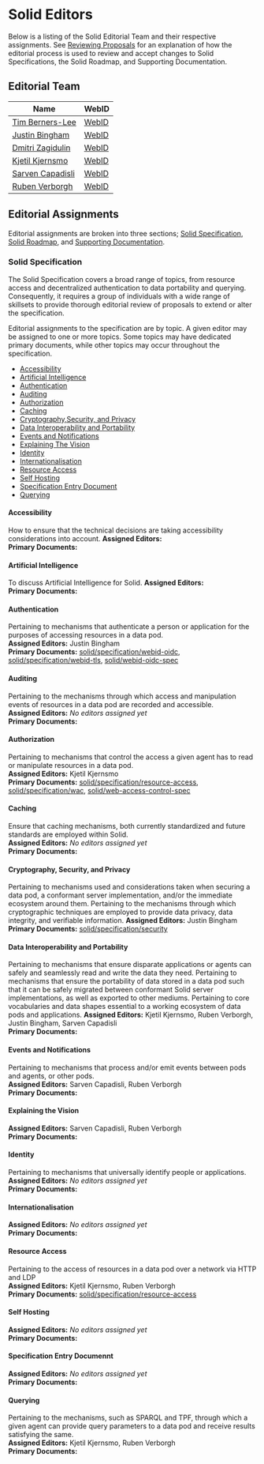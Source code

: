 # Solid Editors

Below is a listing of the Solid Editorial Team and their respective assignments. See [Reviewing Proposals](README.md#reviewing-proposals.md) for an explanation of how the editorial process is used to review and accept changes to Solid Specifications, the Solid Roadmap, and Supporting Documentation.

## Editorial Team

| Name      | WebID      |
| --------- | ---------- |
| [Tim Berners-Lee](https://github.com/timbl) | [WebID](https://www.w3.org/People/Berners-Lee/card#i) |
| [Justin Bingham](https://github.com/justinwb) | [WebID](https://justin.inrupt.net/profile/card#me) |
| [Dmitri Zagidulin](https://github.com/dmitrizagidulin) | [WebID](https://dz.solid.community/profile/card#me) |
| [Kjetil Kjernsmo](https://github.com/kjetilk) | [WebID](https://solid.kjernsmo.net/profile/card#me) |
| [Sarven Capadisli](https://github.com/csarven) | [WebID](https://csarven.ca/#i) |
| [Ruben Verborgh](https://github.com/RubenVerborgh) | [WebID](https://ruben.verborgh.org/profile/#me) |

## Editorial Assignments

Editorial assignments are broken into three sections; [Solid Specification](#solid-specification), [Solid Roadmap](#solid-roadmap), and [Supporting Documentation](#supporting-documentation).

### Solid Specification

The Solid Specification covers a broad range of topics, from resource access and decentralized authentication to data portability and querying. Consequently, it requires a group of individuals with a wide range of skillsets to provide thorough editorial review of proposals to extend or alter the specification.

Editorial assignments to the specification are by topic. A given editor may be assigned to one or more topics. Some topics may have dedicated primary documents, while other topics may occur throughout the specification.

-   [Accessibility](#accessibility)
-   [Artificial Intelligence](#artificial-intelligence)
-   [Authentication](#authentication)
-   [Auditing](#auditing)
-   [Authorization](#authorization)
-   [Caching](#caching)
-   [Cryptography,Security, and Privacy](#security-cryptography-and-privacy)
-   [Data Interoperability and Portability](#data-interoperability-and-portability)
-   [Events and Notifications](#events-and-notifications)
-   [Explaining The Vision](#explaining-the-vision)
-   [Identity](#identity)
-   [Internationalisation](#internationalisation)
-   [Resource Access](#resource-access)
-   [Self Hosting](#self-hosting)
-   [Specification Entry Document](#specification-entry-document)
-   [Querying](#querying)

#### Accessibility
How to ensure that the technical decisions are taking accessibility considerations into account.
__Assigned Editors:__  
__Primary Documents:__ 

#### Artificial Intelligence
To discuss Artificial Intelligence for Solid. 
__Assigned Editors:__  
__Primary Documents:__ 

#### Authentication
Pertaining to mechanisms that authenticate a person or application for the purposes of accessing resources in a data pod.  
__Assigned Editors:__  Justin Bingham   
__Primary Documents:__ [solid/specification/webid-oidc](https://github.com/solid/specification/tree/master/webid-oidc), [solid/specification/webid-tls](https://github.com/solid/specification/tree/master/webid-tls), [solid/webid-oidc-spec](https://github.com/solid/webid-oidc-spec)

#### Auditing
Pertaining to the mechanisms through which access and manipulation events of resources in a data pod are recorded and accessible.  
__Assigned Editors:__  *No editors assigned yet*   
__Primary Documents:__

#### Authorization
Pertaining to mechanisms that control the access a given agent has to read or manipulate resources in a data pod.  
__Assigned Editors:__  Kjetil Kjernsmo  
__Primary Documents:__ [solid/specification/resource-access](https://github.com/solid/specification/blob/master/main/resource-access.bs), [solid/specification/wac](https://github.com/solid/specification/tree/master/wac), [solid/web-access-control-spec](https://github.com/solid/web-access-control-spec)

#### Caching
Ensure that caching mechanisms, both currently standardized and future standards are employed within Solid.  
__Assigned Editors:__  *No editors assigned yet*   
__Primary Documents:__

#### Cryptography, Security, and Privacy
Pertaining to mechanisms used and considerations taken when securing a data pod, a conformant server implementation, and/or the immediate ecosystem around them.  Pertaining to the mechanisms through which cryptographic techniques are employed to provide data privacy, data integrity, and verifiable information. 
__Assigned Editors:__ Justin Bingham    
__Primary Documents:__ [solid/specification/security](https://github.com/solid/specification/blob/master/main/security.bs)

#### Data Interoperability and Portability
Pertaining to mechanisms that ensure disparate applications or agents can safely and seamlessly read and write the data they need.  Pertaining to mechanisms that ensure the portability of data stored in a data pod such that it can be safely migrated between conformant Solid server implementations, as well as exported to other mediums.  Pertaining to core vocabularies and data shapes essential to a working ecosystem of data pods and applications. 
__Assigned Editors:__ Kjetil Kjernsmo, Ruben Verborgh, Justin Bingham, Sarven Capadisli   
__Primary Documents:__

#### Events and Notifications
Pertaining to mechanisms that process and/or emit events between pods and agents, or other pods.  
__Assigned Editors:__  Sarven Capadisli, Ruben Verborgh   
__Primary Documents:__ 

#### Explaining the Vision
__Assigned Editors:__  Sarven Capadisli, Ruben Verborgh   
__Primary Documents:__ 

#### Identity
Pertaining to mechanisms that universally identify people or applications.  
__Assigned Editors:__  *No editors assigned yet*   
__Primary Documents:__

#### Internationalisation
__Assigned Editors:__  *No editors assigned yet*   
__Primary Documents:__

#### Resource Access
Pertaining to the access of resources in a data pod over a network via HTTP and LDP  
__Assigned Editors:__ Kjetil Kjernsmo, Ruben Verborgh   
__Primary Documents:__  [solid/specification/resource-access](https://github.com/solid/specification/blob/master/main/resource-access.bs)

#### Self Hosting
__Assigned Editors:__  *No editors assigned yet*   
__Primary Documents:__

#### Specification Entry Documennt
__Assigned Editors:__  *No editors assigned yet*   
__Primary Documents:__

#### Querying
Pertaining to the mechanisms, such as SPARQL and TPF, through which a given agent can provide query parameters to a data pod and receive results satisfying the same.  
__Assigned Editors:__ Kjetil Kjernsmo, Ruben Verborgh   
__Primary Documents:__

